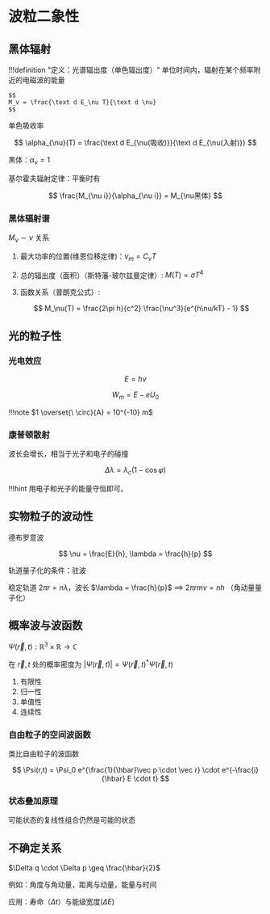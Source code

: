 # 波粒二象性

## 黑体辐射

!!!definition "定义：光谱辐出度（单色辐出度）"
    单位时间内，辐射在某个频率附近的电磁波的能量

    $$
    M_v = \frac{\text d E_\nu T}{\text d \nu} 
    $$

单色吸收率

$$
\alpha_{\nu}(T) = \frac{\text d E_{\nu(吸收)}}{\text d E_{\nu(入射)}}
$$

黑体：$\alpha_\nu = 1$

基尔霍夫辐射定律：平衡时有

$$
\frac{M_{\nu i}}{\alpha_{\nu i}} = M_{\nu黑体} 
$$

### 黑体辐射谱

$M_\nu \sim \nu$ 关系

1. 最大功率的位置(维恩位移定律)：$\nu_m = C_{\nu} T$
2. 总的辐出度（面积）（斯特藩-玻尔兹曼定律）: $M(T) = \sigma T^4$

3. 函数关系（普朗克公式）:

    $$
    M_\nu(T) = \frac{2\pi h}{c^2} \frac{\nu^3}{e^{h\nu/kT} - 1}
    $$

## 光的粒子性

### 光电效应

$$
E = h \nu
$$

$$
W_{m} = E - eU_0
$$

!!!note
    $1 \overset{\ \circ}{A} = 10^{-10} m$

### 康普顿散射

波长会增长，相当于光子和电子的碰撞

$$
\Delta \lambda = \lambda_c (1 - \cos \varphi)
$$

!!!hint
    用电子和光子的能量守恒即可。

## 实物粒子的波动性

德布罗意波

$$
\nu = \frac{E}{h}, \lambda = \frac{h}{p}
$$

轨道量子化的条件：驻波

稳定轨道 $2\pi r = n \lambda$，波长 $\lambda = \frac{h}{p}$ $\implies$ $2 \pi r m v = nh$ （角动量量子化）

## 概率波与波函数

$\Psi(\vec r,t) : \mathbb R^3 \times \mathbb R \to \mathbb C$ 

在 $\vec r,t$ 处的概率密度为 $|\Psi(\vec r, t)| = \Psi(\vec r, t)^*\Psi(\vec r, t)$

1. 有限性
2. 归一性
3. 单值性
4. 连续性

### 自由粒子的空间波函数

类比自由粒子的波函数

$$
\Psi(r,t) = \Psi_0 e^{\frac{1}{\hbar}\vec p \cdot \vec r} \cdot e^{-\frac{i}{\hbar} E \cdot t}
$$

### 状态叠加原理

可能状态的复线性组合仍然是可能的状态

## 不确定关系

$\Delta q \cdot \Delta p \geq \frac{\hbar}{2}$


例如：角度与角动量，距离与动量，能量与时间

应用：寿命（$\Delta t$）与能级宽度($\Delta E$)

